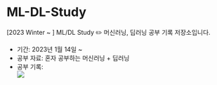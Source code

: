 # ML-DL-Study
[2023 Winter ~ ] ML/DL Study ✏️ 머신러닝, 딥러닝 공부 기록 저장소입니다.
- 기간: 2023년 1월 14일 ~
- 공부 자료: 혼자 공부하는 머신러닝 + 딥러닝
- 공부 기록:  <br>
  <a href="https://5ji-record.tistory.com/category/ML-DL"><img src="https://img.shields.io/badge/5jiCoding-000000?style=for-the-badge&logo=tistory&logoColor=white"></a>

